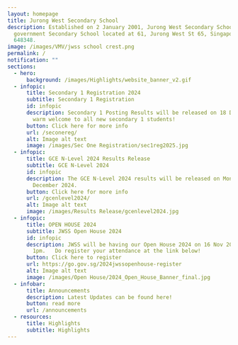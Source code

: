 ```yaml
---
layout: homepage
title: Jurong West Secondary School
description: Established on 2 January 2001, Jurong West Secondary School is a
  government Secondary School located at 61, Jurong West St 65, Singapore
  648348.
image: /images/VMV/jwss school crest.png
permalink: /
notification: ""
sections:
  - hero:
      background: /images/Highlights/website_banner_v2.gif
  - infopic:
      title: Secondary 1 Registration 2024
      subtitle: Secondary 1 Registration
      id: infopic
      description: Secondary 1 Posting Results will be released on 18 December 2024. A
        warm welcome to all new secondary 1 students!
      button: Click here for more info
      url: /seconereg/
      alt: Image alt text
      image: /images/Sec One Registration/sec1reg2025.jpg
  - infopic:
      title: GCE N-Level 2024 Results Release
      subtitle: GCE N-Level 2024
      id: infopic
      description: The GCE N-Level 2024 results will be released on Monday, 16
        December 2024.
      button: Click here for more info
      url: /gcenlevel2024/
      alt: Image alt text
      image: /images/Results Release/gcenlevel2024.jpg
  - infopic:
      title: OPEN HOUSE 2024
      subtitle: JWSS Open House 2024
      id: infopic
      description: JWSS will be having our Open House 2024 on 16 Nov 2024 from 9am -
        1pm.   Do register your attendance at the link below!
      button: Click here to register
      url: https://go.gov.sg/2024jwssopenhouse-register
      alt: Image alt text
      image: /images/Open House/2024_Open_House_Banner_final.jpg
  - infobar:
      title: Announcements
      description: Latest Updates can be found here!
      button: read more
      url: /announcements
  - resources:
      title: Highlights
      subtitle: Highlights
---
```

